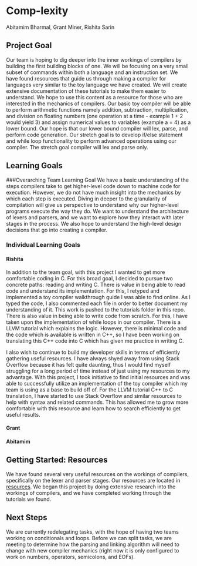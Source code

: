 # Comp-lexity

Abitamim Bharmal, Grant Miner, Rishita Sarin

## Project Goal

Our team is hoping to dig deeper into the inner workings of compilers by building the first building blocks of one. We will be focusing on a very small subset of commands within both a language and an instruction set. 
We have found resources that guide us through making a compiler for languages very similar to the toy language we have created. We will create extensive documentation of these tutorials to make them easier to understand. We hope to use this content as a resource for those who are interested in the mechanics of compilers. 
Our basic toy compiler will be able to perform arithmetic functions namely addition, subtraction, multiplication, and division on floating numbers (one operation at a time - example 1 + 2 would yield 3) and assign numerical values to variables (example a = 4) as a lower bound. Our hope is that our lower bound compiler will lex, parse, and perform code generation. 
Our stretch goal is to develop if/else statement and while loop functionality to perform advanced operations using our compiler. The stretch goal compiler will lex and parse only. 

## Learning Goals

###Overarching Team Learning Goal
We have a basic understanding of the steps compilers take to get higher-level code down to machine code for execution. However, we do not have much insight into the mechanics by which each step is executed. Diving in deeper to the granularity of compilation will give us perspective to understand why our higher-level programs execute the way they do. We want to understand the architecture of lexers and parsers, and we want to explore how they interact with later stages in the process. We also hope to understand the high-level design decisions that go into creating a compiler.

### Individual Learning Goals

#### Rishita
In addition to the team goal, with this project I wanted to get more comfortable coding in C. For this broad goal, I decided to pursue two concrete paths: reading and writing C. There is value in being able to read code and understand its implementation. For this, I retyped and implemented a toy compiler walkthrough guide I was able to find online. As I typed the code, I also commented each file in order to better document my understanding of it. This work is pushed to the tutorials folder in this repo. There is also value in being able to write code from scratch. For this, I have taken upon the implementation of while loops in our compiler. There is a LLVM tutorial which explains the logic. However, there is minimal code and the code which is available is written in C++, so I have been working on translating this C++ code into C which has given me practice in writing C. 

I also wish to continue to build my developer skills in terms of efficiently gathering useful resources. I have always shyed away from using Stack Overflow because it has felt quite daunting, thus I would find myself struggling for a long period of time instead of just using my resources to my advantage. With this project, I took initiative to find initial resources and was able to successfully utilize an implementation of the toy compiler which my team is using as a base to build off of. For the LLVM tutorial C++ to C translation, I have started to use Stack Overflow and similar resources to help with syntax and related commands. This has allowed me to grow more comfortable with this resource and learn how to search efficiently to get useful results.  

#### Grant

#### Abitamim


## Getting Started: Resources

We have found several very useful resources on the workings of compilers, specifically on the lexer and parser stages. Our resources are located in [resources](../resources/links.txt).
We began this project by doing extensive research into the workings of compilers, and we have completed working through the tutorials we found. 

## Next Steps

We are currently redelegating tasks, with the hope of having two teams working on conditionals and loops. Before we can split tasks, we are meeting to determine how the parsing and linking algorithm will need to change with new compiler mechanics (right now it is only configured to work on numbers, operators, semicolons, and EOFs).
